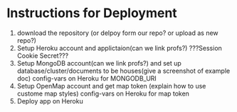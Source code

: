 # Instructions for Deployment
1. download the repository (or delpoy form our repo? or upload as new repo?)
2. Setup Heroku account and applictaion(can we link profs?)    ???Session Cookie Secret???
3. Setup MongoDB account(can we link profs?) and set up database/cluster/documents to be houses(give a screenshot of example doc)
  config-vars on Heroku for MONGODB_URI
4. Setup OpenMap account and get map token (explain how to use custome map styles)
  config-vars on Heroku for map token 
5. Deploy app on Heroku
